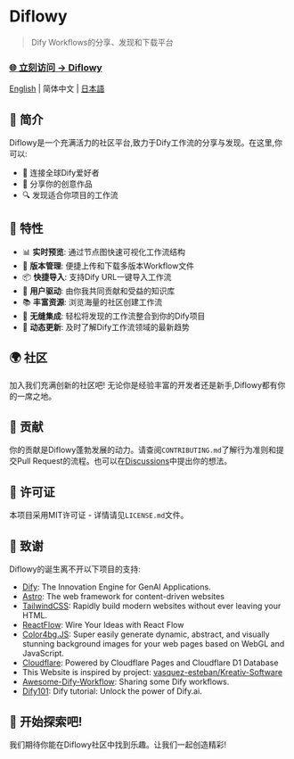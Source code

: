 # Diflowy

> Dify Workflows的分享、发现和下载平台

### [🌐 立刻访问 → Diflowy](https://diflowy.greenerai.top/)

[English](README.md) | 简体中文 | [日本語](README_JP.md)

## 🚀 简介

Diflowy是一个充满活力的社区平台,致力于Dify工作流的分享与发现。在这里,你可以:

- 🔗 连接全球Dify爱好者
- 🎨 分享你的创意作品  
- 🔍 发现适合你项目的工作流

## 🌟 特性

- 📊 **实时预览**: 通过节点图快速可视化工作流结构
- 📂 **版本管理**: 便捷上传和下载多版本Workflow文件
- 📦 **快捷导入**: 支持Dify URL一键导入工作流
- 👥 **用户驱动**: 由你我共同贡献和受益的知识库
- 📚 **丰富资源**: 浏览海量的社区创建工作流
- 🔄 **无缝集成**: 轻松将发现的工作流整合到你的Dify项目
- 🔔 **动态更新**: 及时了解Dify工作流领域的最新趋势


## 🌍 社区

加入我们充满创新的社区吧! 无论你是经验丰富的开发者还是新手,Diflowy都有你的一席之地。

## 🤝 贡献

你的贡献是Diflowy蓬勃发展的动力。请查阅`CONTRIBUTING.md`了解行为准则和提交Pull Request的流程。也可以在[Discussions](https://github.com/green-dalii/diflowy/discussions)中提出你的想法。

## 📄 许可证

本项目采用MIT许可证 - 详情请见`LICENSE.md`文件。

## 💖 致谢

Diflowy的诞生离不开以下项目的支持:

- [Dify](https://github.com/langgenius/dify): The Innovation Engine for GenAI Applications.
- [Astro](https://astro.build/): The web framework for content-driven websites
- [TailwindCSS](https://tailwindcss.com/): Rapidly build modern websites without ever leaving your HTML.
- [ReactFlow](https://reactflow.dev/): Wire Your Ideas with React Flow
- [Color4bg.JS](https://github.com/winterx/color4bg.js): Super easily generate dynamic, abstract, and visually stunning background images for your web pages based on WebGL and JavaScript.
- [Cloudflare](https://www.cloudflare.com): Powered by Cloudflare Pages and Cloudflare D1 Database
- This Website is inspired by project: [vasquez-esteban/Kreativ-Software](https://github.com/vasquez-esteban/kreativ-software)
- [Awesome-Dify-Workflow](https://github.com/svcvit/Awesome-Dify-Workflow): Sharing some Dify workflows.
- [Dify101](https://dify101.com/): Dify tutorial: Unlock the power of Dify.ai.


## 🎉 开始探索吧!

我们期待你能在Diflowy社区中找到乐趣。让我们一起创造精彩!
